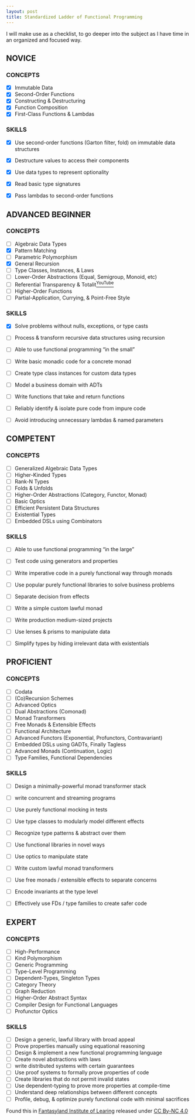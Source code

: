 ```yaml
---
layout: post
title: Standardized Ladder of Functional Programming
---
```

I will make use as a checklist, to go deeper into the subject as I have time in an organized and focused way.

## NOVICE

### CONCEPTS
* [x] Immutable Data
* [x] Second-Order Functions
* [x] Constructing & Destructuring
* [x] Function Composition
* [x] First-Class Functions & Lambdas

### SKILLS
* [x] Use second-order functions (Garton filter, fold) on immutable data structures
* [x] Destructure values to access their components
* [x] Use data types to represent optionality
* [x] Read basic type signatures
* [x] Pass lambdas to second-order functions


## ADVANCED BEGINNER

### CONCEPTS
* [ ] Algebraic Data Types
* [x] Pattern Matching
* [ ] Parametric Polymorphism
* [x] General Recursion
* [ ] Type Classes, Instances, & Laws
* [ ] Lower-Order Abstractions (Equal, Semigroup, Monoid, etc)
* [ ] Referential Transparency & Totalit[<sup>YouTube<sup>](https://www.youtube.com/watch?v=H6d89kYjSqI)
* [ ] Higher-Order Functions
* [ ] Partial-Application, Currying, & Point-Free Style

### SKILLS
* [x] Solve problems without nulls, exceptions, or type casts
* [ ] Process & transform recursive data structures using recursion
* [ ] Able to use functional programming “in the small”
* [ ] Write basic monadic code for a concrete monad
* [ ] Create type class instances for custom data types
* [ ] Model a business domain with ADTs
* [ ] Write functions that take and return functions
* [ ] Reliably identify & isolate pure code from impure code
* [ ] Avoid introducing unnecessary lambdas & named parameters


## COMPETENT

### CONCEPTS
* [ ] Generalized Algebraic Data Types
* [ ] Higher-Kinded Types
* [ ] Rank-N Types
* [ ] Folds & Unfolds
* [ ] Higher-Order Abstractions (Category, Functor, Monad)
* [ ] Basic Optics
* [ ] Efficient Persistent Data Structures
* [ ] Existential Types
* [ ] Embedded DSLs using Combinators

### SKILLS
* [ ] Able to use functional programming “in the large”
* [ ] Test code using generators and properties
* [ ] Write imperative code in a purely functional way through monads
* [ ] Use popular purely functional libraries to solve business problems
* [ ] Separate decision from effects
* [ ] Write a simple custom lawful monad
* [ ] Write production medium-sized projects
* [ ] Use lenses & prisms to manipulate data
* [ ] Simplify types by hiding irrelevant data with existentials


## PROFICIENT

### CONCEPTS
* [ ] Codata
* [ ] (Co)Recursion Schemes
* [ ] Advanced Optics
* [ ] Dual Abstractions (Comonad)
* [ ] Monad Transformers
* [ ] Free Monads & Extensible Effects
* [ ] Functional Architecture
* [ ] Advanced Functors (Exponential, Profunctors, Contravariant)
* [ ] Embedded DSLs using GADTs, Finally Tagless
* [ ] Advanced Monads (Continuation, Logic)
* [ ] Type Families, Functional Dependencies

### SKILLS
* [ ] Design a minimally-powerful monad transformer stack
* [ ] write concurrent and streaming programs
* [ ] Use purely functional mocking in tests
* [ ] Use type classes to modularly model different effects
* [ ] Recognize type patterns & abstract over them
* [ ] Use functional libraries in novel ways
* [ ] Use optics to manipulate state
* [ ] Write custom lawful monad transformers
* [ ] Use free monads / extensible effects to separate concerns
* [ ] Encode invariants at the type level
* [ ] Effectively use FDs / type families to create safer code


## EXPERT

### CONCEPTS
* [ ] High-Performance
* [ ] Kind Polymorphism
* [ ] Generic Programming
* [ ] Type-Level Programming
* [ ] Dependent-Types, Singleton Types
* [ ] Category Theory
* [ ] Graph Reduction
* [ ] Higher-Order Abstract Syntax
* [ ] Compiler Design for Functional Languages
* [ ] Profunctor Optics

### SKILLS
* [ ] Design a generic, lawful library with broad appeal 
* [ ] Prove properties manually using equational reasoning
* [ ] Design & implement a new functional programming language
* [ ] Create novel abstractions with laws
* [ ] write distributed systems with certain guarantees
* [ ] Use proof systems to formally prove properties of code
* [ ] Create libraries that do not permit invalid states
* [ ] Use dependent-typing to prove more properties at compile-time
* [ ] Understand deep relationships between different concepts
* [ ] Profile, debug, & optimize purely functional code with minimal sacrifices

Found this in [Fantasyland Institute of Learing](http://fantasyland.institute)
released under [CC By-NC 4.0](https://creativecommons.org/licenses/by-nc/4.0/)
